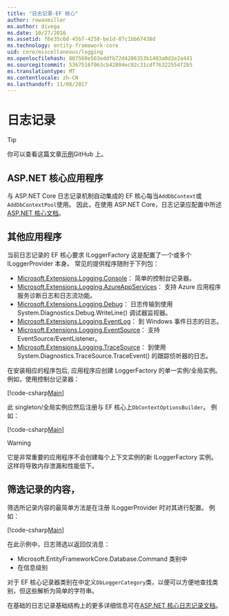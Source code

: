 ```yaml
---
title: "日志记录-EF 核心"
author: rowanmiller
ms.author: divega
ms.date: 10/27/2016
ms.assetid: f6e35c6d-45b7-4258-be1d-87c1bb67438d
ms.technology: entity-framework-core
uid: core/miscellaneous/logging
ms.openlocfilehash: 807560e563eddfb72d4286353b1403a0d2e2a441
ms.sourcegitcommit: 5367516f063cb42804ec92c31cdf76322554f2b5
ms.translationtype: MT
ms.contentlocale: zh-CN
ms.lasthandoff: 11/08/2017
---
```

# <a name="logging"></a>日志记录

> [!TIP]  
> 你可以查看这篇文章[示例](https://github.com/aspnet/EntityFramework.Docs/tree/master/samples/core/Miscellaneous/Logging)GitHub 上。

## <a name="aspnet-core-applications"></a>ASP.NET 核心应用程序

与 ASP.NET Core 日志记录机制自动集成的 EF 核心每当`AddDbContext`或`AddDbContextPool`使用。 因此，在使用 ASP.NET Core，日志记录应配置中所述[ASP.NET 核心文档](https://docs.microsoft.com/en-us/aspnet/core/fundamentals/logging?tabs=aspnetcore2x)。

## <a name="other-applications"></a>其他应用程序

当前日志记录的 EF 核心要求 ILoggerFactory 这是配置了一个或多个 ILoggerProvider 本身。 常见的提供程序随附于下列包：

* [Microsoft.Extensions.Logging.Console](https://www.nuget.org/packages/Microsoft.Extensions.Logging.Console/)： 简单的控制台记录器。
* [Microsoft.Extensions.Logging.AzureAppServices](https://www.nuget.org/packages/Microsoft.Extensions.Logging.AzureAppServices/)： 支持 Azure 应用程序服务诊断日志和日志流功能。
* [Microsoft.Extensions.Logging.Debug](https://www.nuget.org/packages/Microsoft.Extensions.Logging.Debug/)： 日志传输到使用 System.Diagnostics.Debug.WriteLine() 调试器监视器。
* [Microsoft.Extensions.Logging.EventLog](https://www.nuget.org/packages/Microsoft.Extensions.Logging.EventLog/)： 到 Windows 事件日志的日志。
* [Microsoft.Extensions.Logging.EventSource](https://www.nuget.org/packages/Microsoft.Extensions.Logging.EventSource/)： 支持 EventSource/EventListener。
* [Microsoft.Extensions.Logging.TraceSource](https://www.nuget.org/packages/Microsoft.Extensions.Logging.TraceSource/)： 到使用 System.Diagnostics.TraceSource.TraceEvent() 的跟踪侦听器的日志。

在安装相应的程序包后, 应用程序应创建 LoggerFactory 的单一实例/全局实例。 例如，使用控制台记录器：

[!code-csharp[Main](../../../samples/core/Miscellaneous/Logging/Logging/BloggingContext.cs#DefineLoggerFactory)]

此 singleton/全局实例应然后注册与 EF 核心上`DbContextOptionsBuilder`。 例如：

[!code-csharp[Main](../../../samples/core/Miscellaneous/Logging/Logging/BloggingContext.cs#RegisterLoggerFactory)]

> [!WARNING]
> 它是非常重要的应用程序不会创建每个上下文实例的新 ILoggerFactory 实例。 这样将导致内存泄漏和性能低下。

## <a name="filtering-what-is-logged"></a>筛选记录的内容，

筛选所记录内容的最简单方法是在注册 ILoggerProvider 时对其进行配置。 例如：

[!code-csharp[Main](../../../samples/core/Miscellaneous/Logging/Logging/BloggingContextWithFiltering.cs#DefineLoggerFactory)]

在此示例中，日志筛选以返回仅消息：
 * Microsoft.EntityFrameworkCore.Database.Command 类别中
 * 在信息级别

对于 EF 核心记录器类别在中定义`DbLoggerCategory`类，以便可以方便地查找类别，但这些解析为简单的字符串。

在基础的日志记录基础结构上的更多详细信息可在[ASP.NET 核心日志记录文档](https://docs.microsoft.com/en-us/aspnet/core/fundamentals/logging?tabs=aspnetcore2x)。